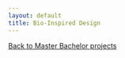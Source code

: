 ```yaml
---
layout: default
title: Bio-Inspired Design
---
```


[Back to Master Bachelor projects](./master.md)
